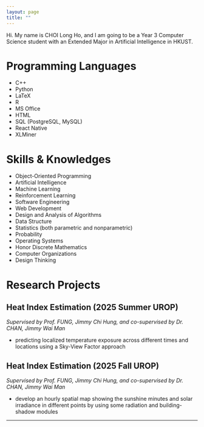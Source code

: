 ```yaml
---
layout: page
title: ""
---
```


Hi. My name is CHOI Long Ho, and I am going to be a Year 3 Computer Science student with an Extended Major in Artificial Intelligence in HKUST.

# Programming Languages

- C++
- Python
- LaTeX
- R
- MS Office
- HTML
- SQL (PostgreSQL, MySQL)
- React Native
- XLMiner

# Skills & Knowledges
- Object-Oriented Programming
- Artificial Intelligence
- Machine Learning
- Reinforcement Learning
- Software Engineering
- Web Development
- Design and Analysis of Algorithms
- Data Structure
- Statistics (both parametric and nonparametric)
- Probability
- Operating Systems
- Honor Discrete Mathematics
- Computer Organizations
- Design Thinking

# Research Projects

## Heat Index Estimation (2025 Summer UROP)
*Supervised by Prof. FUNG, Jimmy Chi Hung, and co-supervised by Dr. CHAN, Jimmy Wai Man*
- predicting localized temperature exposure across different times and locations using a Sky-View Factor approach

## Heat Index Estimation (2025 Fall UROP)
*Supervised by Prof. FUNG, Jimmy Chi Hung, and co-supervised by Dr. CHAN, Jimmy Wai Man*
- develop an hourly spatial map showing the sunshine minutes and solar irradiance in different points by using some radiation and building-shadow modules

---
